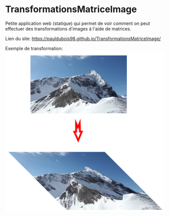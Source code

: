 # TransformationsMatriceImage
Petite application web (statique) qui permet de voir comment on peut effectuer des transformations d'images à l'aide de matrices.

Lien du site: https://pauldubois98.github.io/TransformationsMatriceImage/

Exemple de transformation:
![exemple of transformation](/exemple.png)

